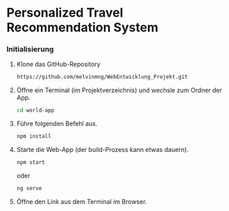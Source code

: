 # Personalized Travel Recommendation System

### Initialisierung

1. Klone das GitHub-Repository
   ```bash
   https://github.com/melvinmng/WebEntwicklung_Projekt.git
   ```

2. Öffne ein Terminal (im Projektverzeichnis) und wechsle zum Ordner der App.
    ```bash
    cd world-app
    ```

3. Führe folgenden Befehl aus.
    ```bash
    npm install
    ```

4. Starte die Web-App (der build-Prozess kann etwas dauern).
    ```bash
    npm start
    ```

    oder

    ```bash
    ng serve
    ```

5. Öffne den Link aus dem Terminal im Browser.